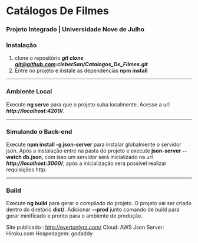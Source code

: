 # Catálogos De Filmes

### Projeto Integrado | Universidade Nove de Julho

### Instalação
1. clone o repositório ***git clone git@github.com:cleberSan/Catalogos_De_Filmes.git***
2. Entre no projeto e instale as dependencias **npm install**
---

### Ambiente Local
Execute **ng serve** para que o projeto suba localmente. Acesse a url ***http://localhost:4200/***.

---

### Simulando o Back-end
Execute **npm install -g json-server** para instalar globalmente o servidor json. Após a instalação entre na pasta do projeto e execute **json-server --watch db.json**, com isso um servidor será inicializado na url ***http://localhost:3000/***, após a inicialização sera possível realizar requisições http.

---

### Build
Execute **ng build** para gerar o compilado do projeto. O projeto vai ser criado dentro do diretório **dist/**. Adicionar **--prod** junto comando de build para gerar minificado e pronto para o ambiente de produção.



Site publicado : http://evertonlyra.com/
Cloud: AWS 
Json Server: Hiroku.com
Hospedagem: godaddy
